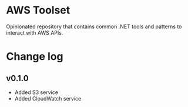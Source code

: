 # AWS Toolset
Opinionated repository that contains common .NET tools and patterns to interact with AWS APIs.

# Change log

## v0.1.0
* Added S3 service
* Added CloudWatch service
